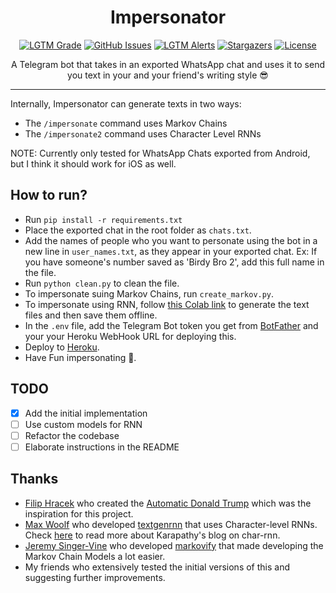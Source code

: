 <h1 align="center">Impersonator</h1>

<p align="center">
  <a href="https://lgtm.com/projects/g/thepushkarp/Impersonator"><img alt="LGTM Grade" src="https://img.shields.io/lgtm/grade/python/github/thepushkarp/Impersonator?style=for-the-badge"></a>
  <a href="https://github.com/thepushkarp/Impersonator/issues"><img alt="GitHub Issues" src="https://img.shields.io/github/issues/thepushkarp/Impersonator?style=for-the-badge"></a>
  <a href="https://lgtm.com/projects/g/thepushkarp/Impersonator"><img alt="LGTM Alerts" src="https://img.shields.io/lgtm/alerts/github/thepushkarp/Impersonator?style=for-the-badge"></a>
  <a href="https://github.com/thepushkarp/Impersonator/stargazers"><img alt="Stargazers" src="https://img.shields.io/github/stars/thepushkarp/Impersonator?style=for-the-badge"></a>
  <a href="https://github.com/thepushkarp/Impersonator/blob/master/LICENSE"><img alt="License" src="https://img.shields.io/github/license/thepushkarp/Impersonator?style=for-the-badge"></a>
</p>

<p align="center">A Telegram bot that takes in an exported WhatsApp chat and uses it to send you text in your and your friend's writing style 😎</p>

---

Internally, Impersonator can generate texts in two ways:

-   The `/impersonate` command uses Markov Chains
-   The `/impersonate2` command uses Character Level RNNs

NOTE: Currently only tested for WhatsApp Chats exported from Android, but I think it should work for iOS as well.

## How to run?

-   Run `pip install -r requirements.txt`
-   Place the exported chat in the root folder as `chats.txt`.
-   Add the names of people who you want to personate using the bot in a new line in `user_names.txt`, as they appear in your exported chat.
    Ex: If you have someone's number saved as 'Birdy Bro 2', add this full name in the file.
-   Run `python clean.py` to clean the file.
-   To impersonate suing Markov Chains, run `create_markov.py`.
-   To impersonate using RNN, follow [this Colab link](https://colab.research.google.com/drive/1lRsuBCVRzl8zu8lxuGyron9tqt3h5heM?usp=sharing) to generate the text files and then save them offline.
-   In the `.env` file, add the Telegram Bot token you get from [BotFather](https://core.telegram.org/bots#6-botfather) and your your Heroku WebHook URL for deploying this.
-   Deploy to [Heroku](https://devcenter.heroku.com/articles/getting-started-with-python).
-   Have Fun impersonating 🖖.

## TODO

-   [x] Add the initial implementation
-   [ ] Use custom models for RNN
-   [ ] Refactor the codebase
-   [ ] Elaborate instructions in the README

## Thanks

-   [Filip Hracek](https://github.com/filiph) who created the [Automatic Donald Trump](https://filiph.github.io/markov/) which was the inspiration for this project.
-   [Max Woolf](https://github.com/minimaxir) who developed [textgenrnn](https://github.com/minimaxir/textgenrnn) that uses Character-level RNNs. Check [here](https://karpathy.github.io/2015/05/21/rnn-effectiveness/) to read more about Karapathy's blog on char-rnn.
-   [Jeremy Singer-Vine](https://github.com/jsvine) who developed [markovify](https://github.com/jsvine/markovify) that made developing the Markov Chain Models a lot easier.
-   My friends who extensively tested the initial versions of this and suggesting further improvements.
